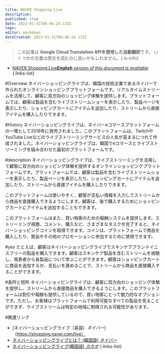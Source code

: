 ```yaml
---
title: NAVER Shopping Live
description: 
published: true
date: 2023-01-31T06:46:24.133Z
tags: 
editor: markdown
dateCreated: 2023-01-31T06:46:24.133Z
---
```


> この記事は **Google Cloud Translation APIを使用した自動翻訳**です。
いくつかの文書は原文を読むのに良いかもしれません。{.is-info}
- [NAVER Shopping Live***English** version of this document is available*](/en/Knowledge-base/Dictionary/naver-shopping-live)
{.links-list}

  
  
#Overview
ネイバーショッピングライブは、韓国の技術企業であるネイバーで作られたオンラインショッピングプラットフォームです。リアルタイムストリームを活用して、顧客に双方向のショッピング体験を提供します。プラットフォームでは、顧客は製品を含むライブストリームショーを表示したり、製品ページを表示したり、ショッピングカートにアイテムを追加したり、ストリームから直接アイテムを購入したりできます。

#History
ネイバーショッピングライブは、ネイバーeコマースプラットフォームの一環として2018年に発売されました。このプラットフォームは、TwitchやYouTube Liveなどのライブストリーミングサービスの人気が高まるにつれて作成されました。ネイバーショッピングライブは、韓国でeコマースとライブストリーミングを組み合わせた最初のプラットフォームです。

#description
ネイバーショッピングライブは、ライブストリーミングを活用して顧客に双方向のショッピング体験を提供するオンラインショッピングプラットフォームです。プラットフォームでは、顧客は製品を含むライブストリームショーを表示したり、製品ページを表示したり、ショッピングカートにアイテムを追加したり、ストリームから直接アイテムを購入したりできます。

このプラットフォームは使いやすく、顧客が支払い情報を入力してストリームから商品を直接購入できるようにします。顧客は、後で購入するためにショッピングカートにアイテムを追加することもできます。

このプラットフォームはまた、買い物客のための報酬システムを提供します。ストリーミング視聴、コメント、購入など、さまざまなタスクを完了すると、ネイバーショッピングコインを取得できます。コインは、プラットフォームで商品を購入したり、賞品やその他のプロモーションに参加するために使用できます。

#yes
たとえば、顧客はネイバーショッピングライブでスキンケアブランドイニスフリーの製品を購入できます。顧客はスキンケア製品を含むストリームを視聴し、発表者から各製品について学ぶことができます。顧客はショッピングカートに商品を追加するか、支払いを進めることで、ストリームから商品を直接購入することができます。

#長所と短所
ネイバーショッピングライブは、顧客に双方向のショッピング体験を提供し、ストリームから直接商品を購入できるようにします。このプラットフォームは割引や報酬も提供しているので、買い物客にとって魅力的なオプションです。ただし、お客様はプラットフォームで利用可能なすべての製品を見ることができず、ライブストリームは特定の地域に制限される可能性があります。

#関連リンク
- [ネイバーショッピングライブ（英語）*ネイバー*]（https://shopping.naver.com/live）
- [ネイバーショッピングライブとは？ (韓国語) *ネイバー*](https://shopping.naver.com/live/intro)
- [ネイバーショッピングライブ(韓国語) *カカオ*](https://www.kakao.com/service/naverShoppingLive)
{.links-list}